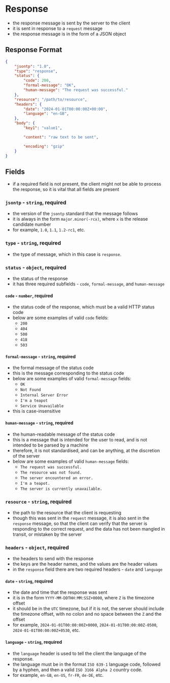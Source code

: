 # Response
- the response message is sent by the server to the client
- it is sent in response to a `request` message
- the response message is in the form of a JSON object
## Response Format
```json
{
    "jsontp": "1.0",
    "type": "response",
    "status": {
        "code": 200,
        "formal-message": "OK",
        "human-message": "The request was successful."
    },
    "resource": "/path/to/resource",
    "headers": {
        "date": "2024-01-01T00:00:00Z+00:00",
        "language": "en-GB",
    },
    "body": {
        "key1": "value1",

        "content": "raw text to be sent",

        "encoding": "gzip"
    }
}
```
## Fields
- if a required field is not present, the client might not be able to process the response, so it is vital that all fields are present
### `jsontp` - `string`, required
- the version of the `jsontp` standard that the message follows
- it is always in the form `major.minor(-rcx)`, where `x` is the release candidate number
- for example, `1.0`, `1.1`, `1.2-rc1`, etc.
### `type` - `string`, required
- the type of message, which in this case is `response`.
### `status` - `object`, required
- the status of the response
- it has three required subfields - `code`, `formal-message`, and `human-message`
#### `code` - `number`, required
- the status code of the response, which must be a valid HTTP status code
- below are some examples of valid `code` fields:
    - `200`
    - `404`
    - `500`
    - `418`
    - `503`
#### `formal-message` - `string`, required
- the formal message of the status code
- this is the message corresponding to the status code
- below are some examples of valid `formal-message` fields:
    - `OK`
    - `Not Found`
    - `Internal Server Error`
    - `I'm a teapot`
    - `Service Unavailable`
- this is case-insensitive
#### `human-message` - `string`, required
- the human-readable message of the status code
- this is a message that is intended for the user to read, and is not intended to be parsed by a machine
- therefore, it is not standardised, and can be anything, at the discretion of the server
- below are some examples of valid `human-message` fields:
    - `The request was successful.`
    - `The resource was not found.`
    - `The server encountered an error.`
    - `I'm a teapot.`
    - `The server is currently unavailable.`
### `resource` - `string`, required
- the path to the resource that the client is requesting
- though this was sent in the `request` message, it is also sent in the `response` message, so that the client can verify that the server is responding to the correct request, and the data has not been mangled in transit, or mistaken by the server
### `headers` - `object`, required
- the headers to send with the response
- the keys are the header names, and the values are the header values
- in the `response` field there are two required headers - `date` and `language`
#### `date` - `string`, required
- the date and time that the response was sent
- it is in the form `YYYY-MM-DDTHH:MM:SSZ+0000`, where `Z` is the timezone offset
- it should be in the `UTC` timezone, but if it is not, the server should include the timezone offset, with no colon and no space between the `Z` and the offset
- for example, `2024-01-01T00:00:00Z+0000`, `2024-01-01T00:00:00Z-0500`, `2024-01-01T00:00:00Z+0530`, etc.
#### `language` - `string`, required
- the `language` header is used to tell the client the language of the response.
- the language must be in the format `ISO 639-1` language code, followed by a hyphen, and then a valid `ISO 3166 Alpha 2` country code.
- for example, `en-GB`, `en-US`, `fr-FR`, `de-DE`, etc.
